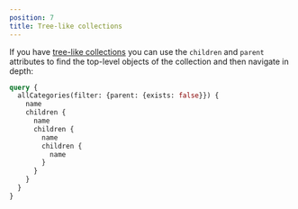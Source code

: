 ```yaml
---
position: 7
title: Tree-like collections
---
```


If you have [tree-like collections](/docs/introduction/trees/) you can use
the `children` and `parent` attributes to find the top-level objects of the
collection and then navigate in depth:

```graphql
query {
  allCategories(filter: {parent: {exists: false}}) {
    name
    children {
      name
      children {
        name
        children {
          name
        }
      }
    }
  }
}
```
